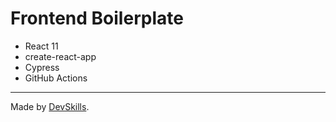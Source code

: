 # Frontend Boilerplate

- React 11
- create-react-app
- Cypress
- GitHub Actions

---

Made by [DevSkills](https://devskills.co). 
